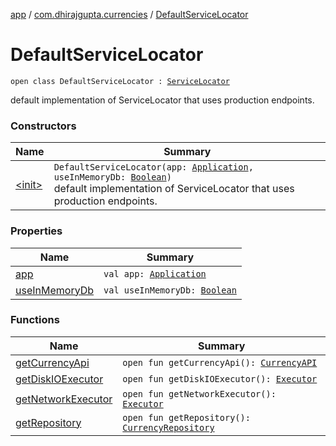 [app](../../index.md) / [com.dhirajgupta.currencies](../index.md) / [DefaultServiceLocator](./index.md)

# DefaultServiceLocator

`open class DefaultServiceLocator : `[`ServiceLocator`](../-service-locator/index.md)

default implementation of ServiceLocator that uses production endpoints.

### Constructors

| Name | Summary |
|---|---|
| [&lt;init&gt;](-init-.md) | `DefaultServiceLocator(app: `[`Application`](https://developer.android.com/reference/android/app/Application.html)`, useInMemoryDb: `[`Boolean`](https://kotlinlang.org/api/latest/jvm/stdlib/kotlin/-boolean/index.html)`)`<br>default implementation of ServiceLocator that uses production endpoints. |

### Properties

| Name | Summary |
|---|---|
| [app](app.md) | `val app: `[`Application`](https://developer.android.com/reference/android/app/Application.html) |
| [useInMemoryDb](use-in-memory-db.md) | `val useInMemoryDb: `[`Boolean`](https://kotlinlang.org/api/latest/jvm/stdlib/kotlin/-boolean/index.html) |

### Functions

| Name | Summary |
|---|---|
| [getCurrencyApi](get-currency-api.md) | `open fun getCurrencyApi(): `[`CurrencyAPI`](../../com.dhirajgupta.currencies.api/-currency-a-p-i/index.md) |
| [getDiskIOExecutor](get-disk-i-o-executor.md) | `open fun getDiskIOExecutor(): `[`Executor`](https://developer.android.com/reference/java/util/concurrent/Executor.html) |
| [getNetworkExecutor](get-network-executor.md) | `open fun getNetworkExecutor(): `[`Executor`](https://developer.android.com/reference/java/util/concurrent/Executor.html) |
| [getRepository](get-repository.md) | `open fun getRepository(): `[`CurrencyRepository`](../../com.dhirajgupta.currencies.repository/-currency-repository/index.md) |
